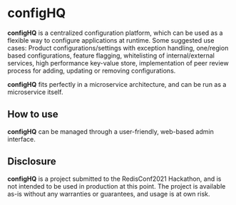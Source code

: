 # configHQ

**configHQ** is a centralized configuration platform, which can be used as a flexible way to configure applications at runtime. Some suggested use cases: Product configurations/settings with exception handling, one/region based configurations, feature flagging, whitelisting of internal/external services, high performance key-value store, implementation of peer review process for adding, updating or removing configurations.

**configHQ** fits perfectly in a microservice architecture, and can be run as a microservice itself.



## How to use
**configHQ** can be managed through a user-friendly, web-based admin interface. 





## Disclosure   
**configHQ** is a project submitted to the RedisConf2021 Hackathon, and is not intended to be used in production at this point. The project is available as-is without any warranties or guarantees, and usage is at own risk.
